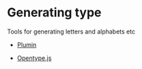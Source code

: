 # Generating type
Tools for generating letters and alphabets etc

- [Plumin](http://www.pluminjs.com/)

- [Opentype.js](http://nodebox.github.io/opentype.js/)